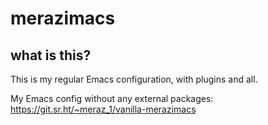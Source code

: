 # merazimacs

## what is this?

This is my regular Emacs configuration, with plugins and all.

My Emacs config without any external packages:
https://git.sr.ht/~meraz_1/vanilla-merazimacs
